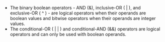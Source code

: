 - The binary boolean operators - AND (&), inclusive-OR ( | ), and exclusive-OR ( ^ ) - are logical operators when their operands are boolean values and bitwise operators when their operands are integer values.
- The conditional-OR ( | | ) and conditional-AND (&&) operators are logical operators and can only be used with boolean operands.
